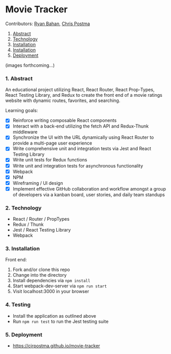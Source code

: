 # Movie Tracker

Contributors: [Ryan Bahan](https://github.com/ryanbahan), [Chris Postma](https://github.com/cjrpostma)

1. [Abstract](#1-abstract)
2. [Technology](#2-technology)
3. [Installation](#3-installation)
4. [Installation](#4-testing)
5. [Deployment](#5-deployment)

(images forthcoming...)

### 1. Abstract

An educational project utilizing React, React Router, React Prop-Types, React Testing Library, and Redux to create the front end of a movie ratings website with dynamic routes, favorites, and searching.

Learning goals:

- [x] Reinforce writing composable React components
- [x] Interact with a back-end utilizing the fetch API and Redux-Thunk middleware
- [x] Synchronize the UI with the URL dynamically using React Router to provide a multi-page user experience
- [x] Write comprehensive unit and integration tests via Jest and React Testing Library
- [x] Write unit tests for Redux functions
- [x] Write unit and integration tests for asynchronous functionality
- [x] Webpack
- [x] NPM
- [x] Wireframing / UI design
- [x] Implement effective GitHub collaboration and workflow amongst a group of developers via a kanban board, user stories, and daily team standups

### 2. Technology

- React / Router / PropTypes
- Redux / Thunk
- Jest / React Testing Library
- Webpack

### 3. Installation

Front end:

1. Fork and/or clone this repo
2. Change into the directory
3. Install dependencies via `npm install`
4. Start webpack-dev-server via `npm run start`
5. Visit localhost:3000 in your browser

### 4. Testing

- Install the application as outlined above
- Run `npm run test` to run the Jest testing suite

### 5. Deployment

- https://cjrpostma.github.io/movie-tracker
